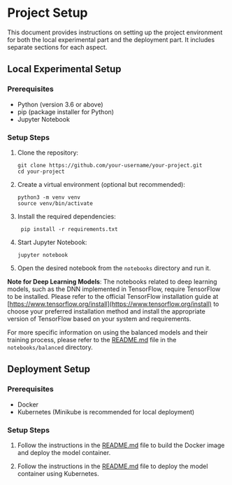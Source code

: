 # Project Setup

This document provides instructions on setting up the project environment for both the local experimental part and the deployment part. It includes separate sections for each aspect.

## Local Experimental Setup

### Prerequisites

- Python (version 3.6 or above)
- pip (package installer for Python)
- Jupyter Notebook

### Setup Steps

1. Clone the repository:

   ```shell
   git clone https://github.com/your-username/your-project.git
   cd your-project
   ```
2. Create a virtual environment (optional but recommended):

   ```shell
   python3 -m venv venv
   source venv/bin/activate
   ```
3. Install the required dependencies:

   ```shell
    pip install -r requirements.txt
    ```
4. Start Jupyter Notebook:
   
   ```shell
   jupyter notebook
   ```
5. Open the desired notebook from the `notebooks` directory and run it.
   

**Note for Deep Learning Models**: The notebooks related to deep learning models, such as the DNN implemented in TensorFlow, require TensorFlow to be installed. Please refer to the official TensorFlow installation guide at [https://www.tensorflow.org/install](https://www.tensorflow.org/install) to choose your preferred installation method and install the appropriate version of TensorFlow based on your system and requirements.

For more specific information on using the balanced models and their training process, please refer to the [README.md](./notebooks/balanced/README.md) file in the `notebooks/balanced` directory.



## Deployment Setup

### Prerequisites

- Docker
- Kubernetes (Minikube is recommended for local deployment)

### Setup Steps

1. Follow the instructions in the [README.md](./docker/README.md) file to build the Docker image and deploy the model container.

2. Follow the instructions in the [README.md](./serving/README.md) file to deploy the model container using Kubernetes.





